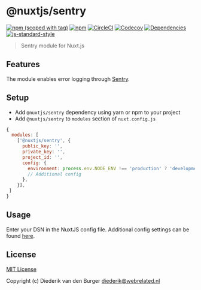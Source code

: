 # @nuxtjs/sentry
[![npm (scoped with tag)](https://img.shields.io/npm/v/@nuxtjs/sentry/latest.svg?style=flat-square)](https://npmjs.com/package/@nuxtjs/sentry)
[![npm](https://img.shields.io/npm/dt/@nuxtjs/sentry.svg?style=flat-square)](https://npmjs.com/package/@nuxtjs/sentry)
[![CircleCI](https://img.shields.io/circleci/project/github/nuxt-community/sentry-module.svg?style=flat-square)](https://circleci.com/gh/nuxt-community/sentry-module)
[![Codecov](https://img.shields.io/codecov/c/github/nuxt-community/sentry-module.svg?style=flat-square)](https://codecov.io/gh/nuxt-community/sentry-module)
[![Dependencies](https://david-dm.org/nuxt-community/sentry-module/status.svg?style=flat-square)](https://david-dm.org/nuxt-community/sentry-module)
[![js-standard-style](https://img.shields.io/badge/code_style-standard-brightgreen.svg?style=flat-square)](http://standardjs.com)

> Sentry module for Nuxt.js

## Features

The module enables error logging through [Sentry](http://sentry.io).

## Setup
- Add `@nuxtjs/sentry` dependency using yarn or npm to your project
- Add `@nuxtjs/sentry` to `modules` section of `nuxt.config.js`

```js
{
  modules: [
    ['@nuxtjs/sentry', {
      public_key: '',
      private_key: '',
      project_id: '',
      config: {
        environment: process.env.NODE_ENV !== 'production' ? 'development' : 'production',
        // Additional config
      },
    }],
 ]
}
```

## Usage

Enter your DSN in the NuxtJS config file. Additional config settings can be found [here](https://docs.sentry.io/clients/javascript/config/).

## License

[MIT License](./LICENSE)

Copyright (c) Diederik van den Burger <diederik@webrelated.nl>
